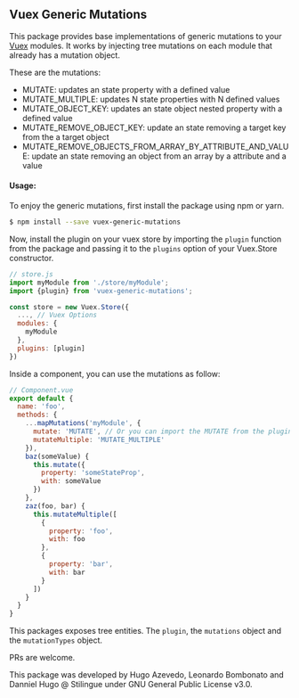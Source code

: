 ## Vuex Generic Mutations

This package provides base implementations of generic mutations to your [Vuex](https://github.com/vuejs/vuex/) modules. It works by injecting tree mutations on each module that already has a mutation object.

These are the mutations:
- MUTATE: updates an state property with a defined value
- MUTATE_MULTIPLE: updates N state properties with N defined values
- MUTATE_OBJECT_KEY: updates an state object nested property with a defined value
- MUTATE_REMOVE_OBJECT_KEY: update an state removing a target key from the a target object
- MUTATE_REMOVE_OBJECTS_FROM_ARRAY_BY_ATTRIBUTE_AND_VALUE: update an state removing an object from an array by a attribute and a value

#### Usage:
To enjoy the generic mutations, first install the package using npm or yarn.
```bash
$ npm install --save vuex-generic-mutations
```

Now, install the plugin on your vuex store by importing the `plugin` function from the package and passing it to the `plugins` option of your Vuex.Store constructor.

```javascript
// store.js
import myModule from './store/myModule';
import {plugin} from 'vuex-generic-mutations';

const store = new Vuex.Store({
  ..., // Vuex Options
  modules: {
    myModule
  },
  plugins: [plugin]
})
```

Inside a component, you can use the mutations as follow:

```javascript
// Component.vue
export default {
  name: 'foo',
  methods: {
    ...mapMutations('myModule', {
      mutate: 'MUTATE', // Or you can import the MUTATE from the plugin
      mutateMultiple: 'MUTATE_MULTIPLE'
    }),
    baz(someValue) {
      this.mutate({
        property: 'someStateProp',
        with: someValue
      })  
    },
    zaz(foo, bar) {
      this.mutateMultiple([
        {
          property: 'foo',
          with: foo
        },
        {
          property: 'bar',
          with: bar
        }
      ])  
    }      
  }
}
```

This packages exposes tree entities. The `plugin`, the `mutations` object and the `mutationTypes` object.


PRs are welcome.

This package was developed by Hugo Azevedo, Leonardo Bombonato and Danniel Hugo @ Stilingue under GNU General Public License v3.0.
